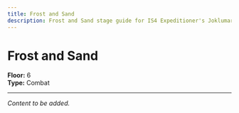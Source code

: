 ```yaml
---
title: Frost and Sand
description: Frost and Sand stage guide for IS4 Expeditioner's Joklumarkar
---
```


# Frost and Sand

**Floor:** 6  
**Type:** Combat  

---

*Content to be added.*
